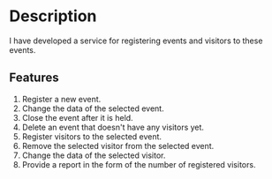 # Description

I have developed a service for registering events and visitors to these
events.

## Features

1) Register a new event.
2) Change the data of the selected event.
3) Close the event after it is held.
4) Delete an event that doesn't have any visitors yet.
5) Register visitors to the selected event.
6) Remove the selected visitor from the selected event.
7) Change the data of the selected visitor.
8) Provide a report in the form of the number of registered visitors.
